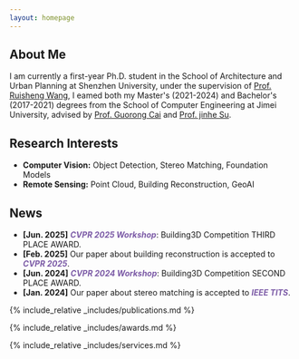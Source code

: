 ```yaml
---
layout: homepage
---
```


## About Me

I am currently a first-year Ph.D. student in the School of Architecture and Urban Planning at Shenzhen University, under the supervision of [Prof. Ruisheng Wang](https://profiles.ucalgary.ca/ruisheng-wang), I eamed both my Master's (2021-2024) and Bachelor's (2017-2021) degrees from the School of Computer Engineering at Jimei University, advised by [Prof. Guorong Cai](https://cec.jmu.edu.cn/info/1008/4123.htm) and [Prof. jinhe Su](https://cec.jmu.edu.cn/info/1009/4932.htm). 

## Research Interests

- **Computer Vision:** Object Detection, Stereo Matching, Foundation Models
- **Remote Sensing:** Point Cloud, Building Reconstruction, GeoAI

## News

- **[Jun. 2025]** <b><i style="color:#7b5aa6">CVPR 2025 Workshop</i></b>: Building3D Competition THIRD PLACE AWARD.
- **[Feb. 2025]** Our paper about building reconstruction is accepted to <b><i style="color:#7b5aa6">CVPR 2025</i></b>.
- **[Jun. 2024]** <b><i style="color:#7b5aa6">CVPR 2024 Workshop</i></b>: Building3D Competition SECOND PLACE AWARD.
- **[Jan. 2024]** Our paper about stereo matching is accepted to <b><i style="color:#7b5aa6">IEEE TITS</i></b>.

{% include_relative _includes/publications.md %}

{% include_relative _includes/awards.md %}

{% include_relative _includes/services.md %}
